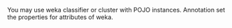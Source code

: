 You may use weka classifier or cluster with POJO instances.
Annotation set the properties for attributes of weka.